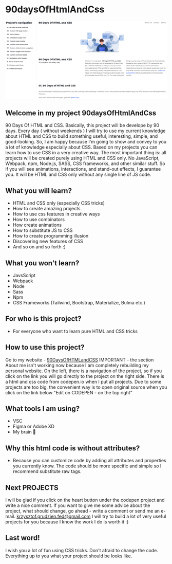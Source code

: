 # 90daysOfHtmlAndCss
![Homepage screenshot](assets/img/screenshot.jpg)
## Welcome in my project 90daysOfHtmlAndCss
90 Days Of HTML and CSS. Basically, this project will be
develope by 90 days. Every day ( without weekends ) I
will try to use my current knowledge about HTML and CSS
to build something useful, interesting, simple, and
good-looking. So, I am happy because I'm going to show
and convey to you a lot of knowledge especially about
CSS. Based on my projects you can learn how to use CSS
in a very creative way. The most important thing is: all
projects will be created purely using HTML and CSS only.
No JavaScript, Webpack, npm, Node.js, SASS, CSS
frameworks, and other similar stuff. So if you will see
animations, interactions, and stand-out effects, I
guarantee you. It will be HTML and CSS only without any
single line of JS code.
## What you will learn? 
- HTML and CSS only (especially CSS tricks)
- How to create amazing projects
- How to use css features in creative ways
- How to use combinators
- How create animations
- How to substitute JS to CSS
- How to create programming illusion
- Discovering new features of CSS
- And so on and so forth :)
## What you won't learn?
- JavsScript
- Webpack
- Node
- Sass
- Npm
- CSS Frameworks (Tailwind, Bootstrap, Materialize, Bulma etc.)
## For who is this project?
- For everyone who want to learn pure HTML and CSS tricks
## How to use this project?
Go to my website - [90DaysOfHTMLandCSS](https://krzysztofgrudzien.github.io/90daysOfHtmlAndCss/)
IMPORTANT - the section About me isn't working now because I am completely rebuilding my personal website.
On the left, there is a navigation of the project, so if you click on the link you will go directly to the project on the right side.
There is a html and css code from codepen.io when I put all projects.
Due to some projects are too big, the convenient way is to open original source when you click on the link below "Edit on CODEPEN - on the top right"
## What tools I am using?
- VSC
- Figma or Adobe XD
- My brain 🤯
## Why this html code is without attributes?
 - Because you can customize code by adding all attributes and properties you currently know. The code should be more specific and simple so I recommend substitute raw tags. 
## Next PROJECTS
I will be glad if you click on the heart button under the codepen project and write a nice comment. 
If you want to give me some advice about the project, what should change, go ahead - write a comment or send me an e-mail. 
krzysztof.grudzien.fed@gmail.com
I will try to build a lot of very useful projects for you because I know the work I do is worth it :)
## Last word!
I wish you a lot of fun using CSS tricks. Don't afraid to change the code. Everything up to you what your project should be looks like.
